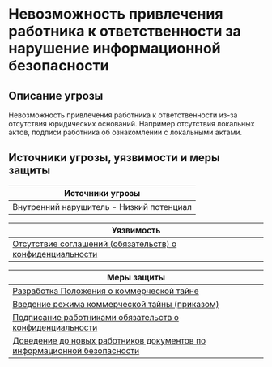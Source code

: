 # Невозможность привлечения работника к ответственности за нарушение информационной безопасности

## Описание угрозы
Невозможность привлечения работника к ответственности из-за отсутствия юридических оснований. Например отсутствия локальных актов, подписи работника об ознакомлении с локальными актами.


## Источники угрозы, уязвимости и меры защиты
|Источники угрозы|
|-|
|Внутренний нарушитель - Низкий потенциал|

|Уязвимость|
|--------|
|[Отсутствие соглашений (обязательств) о конфиденциальности](/vkr/vulnerabilities/page8)|


|Меры защиты|
|--------|
|[Разработка Положения о коммерческой тайне](/vkr/measures/page1)|
|[Введение режима коммерческой тайны (приказом)](/vkr/measures/page2)|
|[Подписание работниками обязательств о конфиденциальности](/vkr/measures/page39)|
|[Доведение до новых работников документов по информационной безопасности](/vkr/measures/page41)|